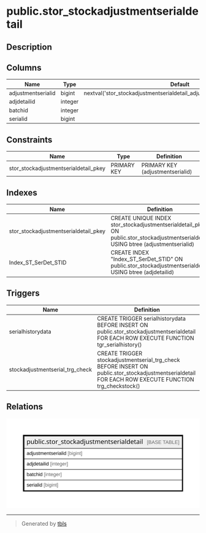 # public.stor_stockadjustmentserialdetail

## Description

## Columns

| Name | Type | Default | Nullable | Children | Parents | Comment |
| ---- | ---- | ------- | -------- | -------- | ------- | ------- |
| adjustmentserialid | bigint | nextval('stor_stockadjustmentserialdetail_adjustmentserialid_seq'::regclass) | false |  |  |  |
| adjdetailid | integer |  | true |  |  |  |
| batchid | integer |  | true |  |  |  |
| serialid | bigint |  | true |  |  |  |

## Constraints

| Name | Type | Definition |
| ---- | ---- | ---------- |
| stor_stockadjustmentserialdetail_pkey | PRIMARY KEY | PRIMARY KEY (adjustmentserialid) |

## Indexes

| Name | Definition |
| ---- | ---------- |
| stor_stockadjustmentserialdetail_pkey | CREATE UNIQUE INDEX stor_stockadjustmentserialdetail_pkey ON public.stor_stockadjustmentserialdetail USING btree (adjustmentserialid) |
| Index_ST_SerDet_STID | CREATE INDEX "Index_ST_SerDet_STID" ON public.stor_stockadjustmentserialdetail USING btree (adjdetailid) |

## Triggers

| Name | Definition |
| ---- | ---------- |
| serialhistorydata | CREATE TRIGGER serialhistorydata BEFORE INSERT ON public.stor_stockadjustmentserialdetail FOR EACH ROW EXECUTE FUNCTION tgr_serialhistory() |
| stockadjustmentserial_trg_check | CREATE TRIGGER stockadjustmentserial_trg_check BEFORE INSERT ON public.stor_stockadjustmentserialdetail FOR EACH ROW EXECUTE FUNCTION trg_checkstock() |

## Relations

![er](public.stor_stockadjustmentserialdetail.svg)

---

> Generated by [tbls](https://github.com/k1LoW/tbls)
